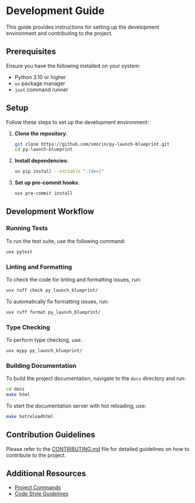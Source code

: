# Development Guide

This guide provides instructions for setting up the development environment and contributing to the project.

## Prerequisites

Ensure you have the following installed on your system:

- Python 3.10 or higher
- `uv` package manager
- `just` command runner

## Setup

Follow these steps to set up the development environment:

1. **Clone the repository**:
   ```bash
   git clone https://github.com/smorin/py-launch-blueprint.git
   cd py-launch-blueprint
   ```

2. **Install dependencies**:
   ```bash
   uv pip install --editable ".[dev]"
   ```

3. **Set up pre-commit hooks**:
   ```bash
   uvx pre-commit install
   ```

## Development Workflow

### Running Tests

To run the test suite, use the following command:
```bash
uvx pytest
```

### Linting and Formatting

To check the code for linting and formatting issues, run:
```bash
uvx ruff check py_launch_blueprint/
```

To automatically fix formatting issues, run:
```bash
uvx ruff format py_launch_blueprint/
```

### Type Checking

To perform type checking, use:
```bash
uvx mypy py_launch_blueprint/
```

### Building Documentation

To build the project documentation, navigate to the `docs` directory and run:
```bash
cd docs
make html
```

To start the documentation server with hot reloading, use:
```bash
make hotreloadhtml
```

## Contribution Guidelines

Please refer to the [CONTRIBUTING.md](CONTRIBUTING.md) file for detailed guidelines on how to contribute to the project.

## Additional Resources

- [Project Commands](CLAUDE.md)
- [Code Style Guidelines](CLAUDE.md)
